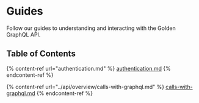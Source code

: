# Guides

Follow our guides to understanding and interacting with the Golden GraphQL API.

## Table of Contents

{% content-ref url="authentication.md" %}
[authentication.md](authentication.md)
{% endcontent-ref %}

{% content-ref url="../api/overview/calls-with-graphql.md" %}
[calls-with-graphql.md](../api/overview/calls-with-graphql.md)
{% endcontent-ref %}
